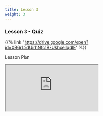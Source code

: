 ```yaml
---
title: Lesson 3
weight: 3
---
```

### Lesson 3 - Quiz

{{% link "https://drive.google.com/open?id=0B6rL2dUirhNfc1BFUkhxellqdlE" %}}

Lesson Plan

<iframe src="https://docs.google.com/document/d/e/2PACX-1vTAuaMrugJFNAETSGL6UgbXxVMCvqCulTaFXaVl9KSr0T-hpkxpiZhqncVrlG6dTu8T23FovVO5Hkzm/pub?embedded=true"></iframe>

